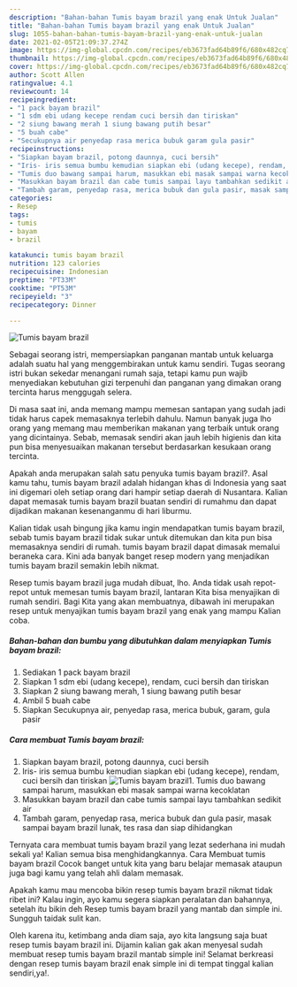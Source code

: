 ```yaml
---
description: "Bahan-bahan Tumis bayam brazil yang enak Untuk Jualan"
title: "Bahan-bahan Tumis bayam brazil yang enak Untuk Jualan"
slug: 1055-bahan-bahan-tumis-bayam-brazil-yang-enak-untuk-jualan
date: 2021-02-05T21:09:37.274Z
image: https://img-global.cpcdn.com/recipes/eb3673fad64b89f6/680x482cq70/tumis-bayam-brazil-foto-resep-utama.jpg
thumbnail: https://img-global.cpcdn.com/recipes/eb3673fad64b89f6/680x482cq70/tumis-bayam-brazil-foto-resep-utama.jpg
cover: https://img-global.cpcdn.com/recipes/eb3673fad64b89f6/680x482cq70/tumis-bayam-brazil-foto-resep-utama.jpg
author: Scott Allen
ratingvalue: 4.1
reviewcount: 14
recipeingredient:
- "1 pack bayam brazil"
- "1 sdm ebi udang kecepe rendam cuci bersih dan tiriskan"
- "2 siung bawang merah 1 siung bawang putih besar"
- "5 buah cabe"
- "Secukupnya air penyedap rasa merica bubuk garam gula pasir"
recipeinstructions:
- "Siapkan bayam brazil, potong daunnya, cuci bersih"
- "Iris- iris semua bumbu kemudian siapkan ebi (udang kecepe), rendam, cuci bersih dan tiriskan"
- "Tumis duo bawang sampai harum, masukkan ebi masak sampai warna kecoklatan"
- "Masukkan bayam brazil dan cabe tumis sampai layu tambahkan sedikit air"
- "Tambah garam, penyedap rasa, merica bubuk dan gula pasir, masak sampai bayam brazil lunak, tes rasa dan siap dihidangkan"
categories:
- Resep
tags:
- tumis
- bayam
- brazil

katakunci: tumis bayam brazil 
nutrition: 123 calories
recipecuisine: Indonesian
preptime: "PT33M"
cooktime: "PT53M"
recipeyield: "3"
recipecategory: Dinner

---
```



![Tumis bayam brazil](https://img-global.cpcdn.com/recipes/eb3673fad64b89f6/680x482cq70/tumis-bayam-brazil-foto-resep-utama.jpg)

Sebagai seorang istri, mempersiapkan panganan mantab untuk keluarga adalah suatu hal yang menggembirakan untuk kamu sendiri. Tugas seorang istri bukan sekedar menangani rumah saja, tetapi kamu pun wajib menyediakan kebutuhan gizi terpenuhi dan panganan yang dimakan orang tercinta harus menggugah selera.

Di masa  saat ini, anda memang mampu memesan santapan yang sudah jadi tidak harus capek memasaknya terlebih dahulu. Namun banyak juga lho orang yang memang mau memberikan makanan yang terbaik untuk orang yang dicintainya. Sebab, memasak sendiri akan jauh lebih higienis dan kita pun bisa menyesuaikan makanan tersebut berdasarkan kesukaan orang tercinta. 



Apakah anda merupakan salah satu penyuka tumis bayam brazil?. Asal kamu tahu, tumis bayam brazil adalah hidangan khas di Indonesia yang saat ini digemari oleh setiap orang dari hampir setiap daerah di Nusantara. Kalian dapat memasak tumis bayam brazil buatan sendiri di rumahmu dan dapat dijadikan makanan kesenanganmu di hari liburmu.

Kalian tidak usah bingung jika kamu ingin mendapatkan tumis bayam brazil, sebab tumis bayam brazil tidak sukar untuk ditemukan dan kita pun bisa memasaknya sendiri di rumah. tumis bayam brazil dapat dimasak memalui beraneka cara. Kini ada banyak banget resep modern yang menjadikan tumis bayam brazil semakin lebih nikmat.

Resep tumis bayam brazil juga mudah dibuat, lho. Anda tidak usah repot-repot untuk memesan tumis bayam brazil, lantaran Kita bisa menyajikan di rumah sendiri. Bagi Kita yang akan membuatnya, dibawah ini merupakan resep untuk menyajikan tumis bayam brazil yang enak yang mampu Kalian coba.

<!--inarticleads1-->

##### Bahan-bahan dan bumbu yang dibutuhkan dalam menyiapkan Tumis bayam brazil:

1. Sediakan 1 pack bayam brazil
1. Siapkan 1 sdm ebi (udang kecepe), rendam, cuci bersih dan tiriskan
1. Siapkan 2 siung bawang merah, 1 siung bawang putih besar
1. Ambil 5 buah cabe
1. Siapkan Secukupnya air, penyedap rasa, merica bubuk, garam, gula pasir




<!--inarticleads2-->

##### Cara membuat Tumis bayam brazil:

1. Siapkan bayam brazil, potong daunnya, cuci bersih
1. Iris- iris semua bumbu kemudian siapkan ebi (udang kecepe), rendam, cuci bersih dan tiriskan
<img src="https://img-global.cpcdn.com/steps/f837cab4f1902ec6/160x128cq70/tumis-bayam-brazil-langkah-memasak-2-foto.jpg" alt="Tumis bayam brazil">1. Tumis duo bawang sampai harum, masukkan ebi masak sampai warna kecoklatan
1. Masukkan bayam brazil dan cabe tumis sampai layu tambahkan sedikit air
1. Tambah garam, penyedap rasa, merica bubuk dan gula pasir, masak sampai bayam brazil lunak, tes rasa dan siap dihidangkan




Ternyata cara membuat tumis bayam brazil yang lezat sederhana ini mudah sekali ya! Kalian semua bisa menghidangkannya. Cara Membuat tumis bayam brazil Cocok banget untuk kita yang baru belajar memasak ataupun juga bagi kamu yang telah ahli dalam memasak.

Apakah kamu mau mencoba bikin resep tumis bayam brazil nikmat tidak ribet ini? Kalau ingin, ayo kamu segera siapkan peralatan dan bahannya, setelah itu bikin deh Resep tumis bayam brazil yang mantab dan simple ini. Sungguh taidak sulit kan. 

Oleh karena itu, ketimbang anda diam saja, ayo kita langsung saja buat resep tumis bayam brazil ini. Dijamin kalian gak akan menyesal sudah membuat resep tumis bayam brazil mantab simple ini! Selamat berkreasi dengan resep tumis bayam brazil enak simple ini di tempat tinggal kalian sendiri,ya!.

